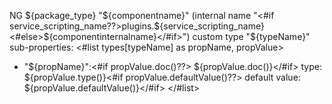 NG ${package_type} "${componentname}" (internal name "<#if service_scripting_name??>plugins.${service_scripting_name}<#else>${componentinternalname}</#if>") custom type "${typeName}" sub-properties:
<#list types[typeName] as propName, propValue>
- "${propName}":<#if propValue.doc()??> ${propValue.doc()}</#if>
    type: ${propValue.type()}<#if propValue.defaultValue()??>
    default value: ${propValue.defaultValue()}</#if>
</#list>